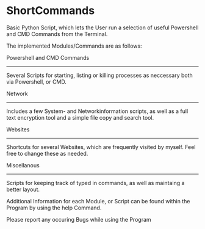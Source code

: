 # ShortCommands
Basic Python Script, which lets the User run a selection of useful Powershell and CMD Commands from the Terminal.

The implemented Modules/Commands are as follows:

Powershell and CMD Commands
_____________________________

Several Scripts for starting, listing or killing processes as neccessary both via Powershell, or CMD.


Network
_________

Includes a few System- and Networkinformation scripts, as well as a full text encryption tool and a simple file copy and search tool.


Websites
_________

Shortcuts for several Websites, which are frequently visited by myself. Feel free to change these as needed.


Miscellanous
_____________

Scripts for keeping track of typed in commands, as well as maintaing a better layout.



Additional Information for each Module, or Script can be found within the Program by using the help Command.

Please report any occuring Bugs while using the Program


  


